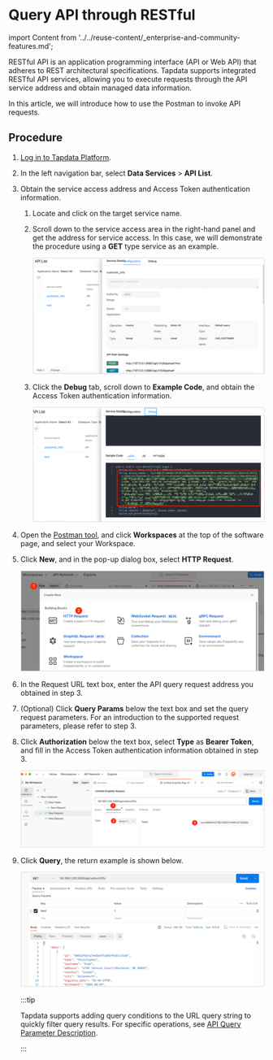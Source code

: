# Query API through RESTful
import Content from '../../reuse-content/_enterprise-and-community-features.md';

<Content />

RESTful API is an application programming interface (API or Web API) that adheres to REST architectural specifications. Tapdata supports integrated RESTful API services, allowing you to execute requests through the API service address and obtain managed data information.

In this article, we will introduce how to use the Postman to invoke API requests.

## Procedure

1. [Log in to Tapdata Platform](../log-in.md).

2. In the left navigation bar, select **Data Services** > **API List**.

3. Obtain the service access address and Access Token authentication information.

   1. Locate and click on the target service name.

   2. Scroll down to the service access area in the right-hand panel and get the address for service access. In this case, we will demonstrate the procedure using a **GET** type service as an example.

      ![Get Service Access Address](../../images/obtain_restful_address.png)

   3. Click the **Debug** tab, scroll down to **Example Code**, and obtain the Access Token authentication information.

      ![Get Access Token](../../images/obtain_access_token.png)

4. Open the [Postman tool](https://www.postman.com/), and click **Workspaces** at the top of the software page, and select your Workspace.

5. Click **New**, and in the pop-up dialog box, select **HTTP Request**.

   ![Create HTTP Request](../../images/create_restful_request.png)

6. In the Request URL text box, enter the API query request address you obtained in step 3.

7. (Optional) Click **Query Params** below the text box and set the query request parameters. For an introduction to the supported request parameters, please refer to step 3.

8. Click **Authorization** below the text box, select **Type** as **Bearer Token**, and fill in the Access Token authentication information obtained in step 3.

   ![Set Authorization Information](../../images/restful_authorization.png)

9. Click **Query**, the return example is shown below.

   ![Query Result](../../images/restful_api_query_result.png)

   :::tip

   Tapdata supports adding query conditions to the URL query string to quickly filter query results. For specific operations, see [API Query Parameter Description](api-query-params.md).

   :::
